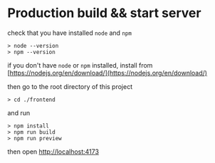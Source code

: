 # Production build && start server

check that you have installed `node` and `npm`

```
> node --version
> npm --version
```

if you don't have `node` or `npm` installed, install from [https://nodejs.org/en/download/](https://nodejs.org/en/download/)

then go to the root directory of this project

```
> cd ./frontend
```

and run

<!--
via `npm` -->

```
> npm install
> npm run build
> npm run preview
```

<!-- via `pnpm`

```
> pnpm install
> pnpm run build
> pnpm run preview
```

via `yarn`

```
> yarn add
> yarn build
> yarn preview
``` -->

then open [http://localhost:4173](http://localhost:4173)
